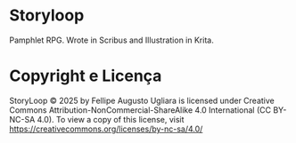# Storyloop

Pamphlet RPG. Wrote in Scribus and Illustration in Krita.

# Copyright e Licença

StoryLoop © 2025 by Fellipe Augusto Ugliara is licensed under 
Creative Commons Attribution-NonCommercial-ShareAlike 4.0 International (CC BY-NC-SA 4.0). 
To view a copy of this license, visit https://creativecommons.org/licenses/by-nc-sa/4.0/
